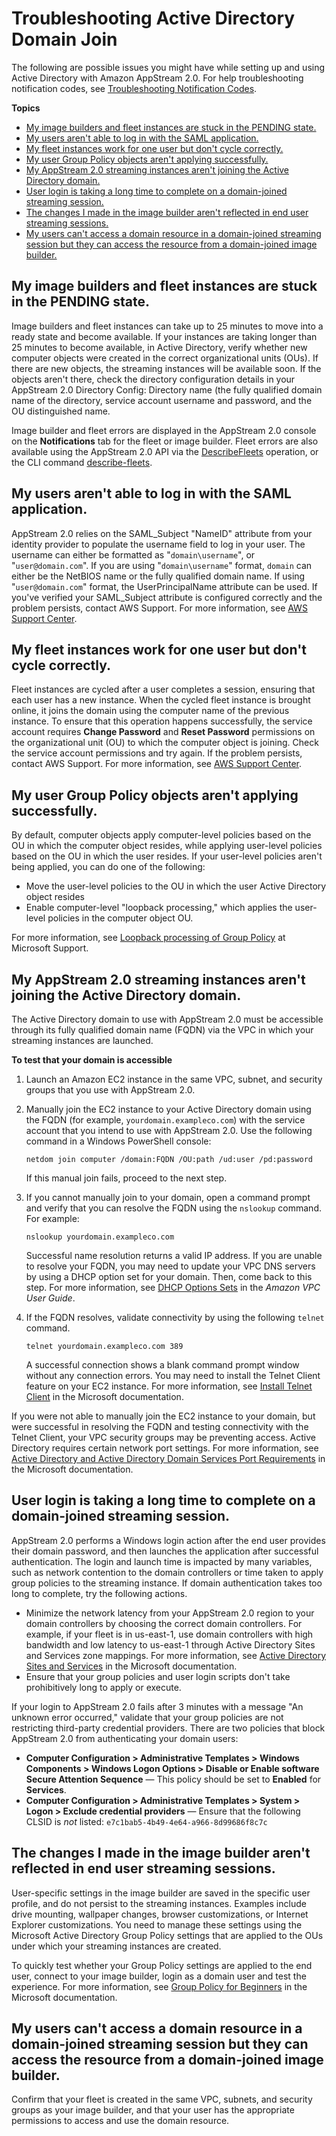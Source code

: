 # Troubleshooting Active Directory Domain Join<a name="troubleshooting-active-directory"></a>

The following are possible issues you might have while setting up and using Active Directory with Amazon AppStream 2\.0\. For help troubleshooting notification codes, see [Troubleshooting Notification Codes](troubleshooting-notification-codes.md)\.

**Topics**
+ [My image builders and fleet instances are stuck in the PENDING state\.](#troubleshooting-active-directory-1)
+ [My users aren't able to log in with the SAML application\.](#troubleshooting-active-directory-2)
+ [My fleet instances work for one user but don't cycle correctly\.](#troubleshooting-active-directory-3)
+ [My user Group Policy objects aren't applying successfully\.](#troubleshooting-active-directory-4)
+ [My AppStream 2\.0 streaming instances aren't joining the Active Directory domain\.](#troubleshooting-active-directory-5)
+ [User login is taking a long time to complete on a domain\-joined streaming session\.](#troubleshooting-active-directory-6)
+ [The changes I made in the image builder aren't reflected in end user streaming sessions\.](#troubleshooting-active-directory-7)
+ [My users can't access a domain resource in a domain\-joined streaming session but they can access the resource from a domain\-joined image builder\.](#troubleshooting-active-directory-8)

## My image builders and fleet instances are stuck in the PENDING state\.<a name="troubleshooting-active-directory-1"></a>

Image builders and fleet instances can take up to 25 minutes to move into a ready state and become available\. If your instances are taking longer than 25 minutes to become available, in Active Directory, verify whether new computer objects were created in the correct organizational units \(OUs\)\. If there are new objects, the streaming instances will be available soon\. If the objects aren't there, check the directory configuration details in your AppStream 2\.0 Directory Config: Directory name \(the fully qualified domain name of the directory, service account username and password, and the OU distinguished name\. 

Image builder and fleet errors are displayed in the AppStream 2\.0 console on the **Notifications** tab for the fleet or image builder\. Fleet errors are also available using the AppStream 2\.0 API via the [DescribeFleets](https://docs.aws.amazon.com/appstream2/latest/APIReference/API_DescribeFleets.html) operation, or the CLI command [describe\-fleets](https://docs.aws.amazon.com/cli/latest/reference/appstream/describe-fleets.html)\.

## My users aren't able to log in with the SAML application\.<a name="troubleshooting-active-directory-2"></a>

AppStream 2\.0 relies on the SAML\_Subject "NameID" attribute from your identity provider to populate the username field to log in your user\. The username can either be formatted as "`domain\username`", or "`user@domain.com`"\. If you are using "`domain\username`" format, `domain` can either be the NetBIOS name or the fully qualified domain name\. If using "`user@domain.com`" format, the UserPrincipalName attribute can be used\. If you've verified your SAML\_Subject attribute is configured correctly and the problem persists, contact AWS Support\. For more information, see [AWS Support Center](https://console.aws.amazon.com/support/home#/)\.

## My fleet instances work for one user but don't cycle correctly\.<a name="troubleshooting-active-directory-3"></a>

Fleet instances are cycled after a user completes a session, ensuring that each user has a new instance\. When the cycled fleet instance is brought online, it joins the domain using the computer name of the previous instance\. To ensure that this operation happens successfully, the service account requires **Change Password** and **Reset Password** permissions on the organizational unit \(OU\) to which the computer object is joining\. Check the service account permissions and try again\. If the problem persists, contact AWS Support\. For more information, see [AWS Support Center](https://console.aws.amazon.com/support/home#/)\.

## My user Group Policy objects aren't applying successfully\.<a name="troubleshooting-active-directory-4"></a>

By default, computer objects apply computer\-level policies based on the OU in which the computer object resides, while applying user\-level policies based on the OU in which the user resides\. If your user\-level policies aren't being applied, you can do one of the following: 
+ Move the user\-level policies to the OU in which the user Active Directory object resides
+ Enable computer\-level "loopback processing," which applies the user\-level policies in the computer object OU\. 

For more information, see [Loopback processing of Group Policy](https://support.microsoft.com/en-us/help/231287/loopback-processing-of-group-policy) at Microsoft Support\.

## My AppStream 2\.0 streaming instances aren't joining the Active Directory domain\.<a name="troubleshooting-active-directory-5"></a>

The Active Directory domain to use with AppStream 2\.0 must be accessible through its fully qualified domain name \(FQDN\) via the VPC in which your streaming instances are launched\.

**To test that your domain is accessible**

1. Launch an Amazon EC2 instance in the same VPC, subnet, and security groups that you use with AppStream 2\.0\.

1. Manually join the EC2 instance to your Active Directory domain using the FQDN \(for example, `yourdomain.exampleco.com`\) with the service account that you intend to use with AppStream 2\.0\. Use the following command in a Windows PowerShell console:

   ```
   netdom join computer /domain:FQDN /OU:path /ud:user /pd:password
   ```

   If this manual join fails, proceed to the next step\.

1. If you cannot manually join to your domain, open a command prompt and verify that you can resolve the FQDN using the `nslookup` command\. For example:

   ```
   nslookup yourdomain.exampleco.com
   ```

   Successful name resolution returns a valid IP address\. If you are unable to resolve your FQDN, you may need to update your VPC DNS servers by using a DHCP option set for your domain\. Then, come back to this step\. For more information, see [DHCP Options Sets](https://docs.aws.amazon.com/vpc/latest/userguide/VPC_DHCP_Options.html) in the *Amazon VPC User Guide*\.

1. If the FQDN resolves, validate connectivity by using the following `telnet` command\.

   ```
   telnet yourdomain.exampleco.com 389
   ```

   A successful connection shows a blank command prompt window without any connection errors\. You may need to install the Telnet Client feature on your EC2 instance\. For more information, see [Install Telnet Client](https://technet.microsoft.com/en-us/library/cc771275.aspx) in the Microsoft documentation\.

If you were not able to manually join the EC2 instance to your domain, but were successful in resolving the FQDN and testing connectivity with the Telnet Client, your VPC security groups may be preventing access\. Active Directory requires certain network port settings\. For more information, see [Active Directory and Active Directory Domain Services Port Requirements](https://technet.microsoft.com/en-us/library/dd772723.aspx) in the Microsoft documentation\.

## User login is taking a long time to complete on a domain\-joined streaming session\.<a name="troubleshooting-active-directory-6"></a>

AppStream 2\.0 performs a Windows login action after the end user provides their domain password, and then launches the application after successful authentication\. The login and launch time is impacted by many variables, such as network contention to the domain controllers or time taken to apply group policies to the streaming instance\. If domain authentication takes too long to complete, try the following actions\.
+ Minimize the network latency from your AppStream 2\.0 region to your domain controllers by choosing the correct domain controllers\. For example, if your fleet is in us\-east\-1, use domain controllers with high bandwidth and low latency to us\-east\-1 through Active Directory Sites and Services zone mappings\. For more information, see [Active Directory Sites and Services](https://technet.microsoft.com/en-us/library/cc730868.aspx) in the Microsoft documentation\.
+ Ensure that your group policies and user login scripts don't take prohibitively long to apply or execute\.

If your login to AppStream 2\.0 fails after 3 minutes with a message "An unknown error occurred," validate that your group policies are not restricting third\-party credential providers\. There are two policies that block AppStream 2\.0 from authenticating your domain users:
+ **Computer Configuration > Administrative Templates > Windows Components > Windows Logon Options > Disable or Enable software Secure Attention Sequence** — This policy should be set to **Enabled** for **Services**\.
+ **Computer Configuration > Administrative Templates > System > Logon > Exclude credential providers** — Ensure that the following CLSID is *not* listed: `e7c1bab5-4b49-4e64-a966-8d99686f8c7c`

## The changes I made in the image builder aren't reflected in end user streaming sessions\.<a name="troubleshooting-active-directory-7"></a>

User\-specific settings in the image builder are saved in the specific user profile, and do not persist to the streaming instances\. Examples include drive mounting, wallpaper changes, browser customizations, or Internet Explorer customizations\. You need to manage these settings using the Microsoft Active Directory Group Policy settings that are applied to the OUs under which your streaming instances are created\. 

To quickly test whether your Group Policy settings are applied to the end user, connect to your image builder, login as a domain user and test the experience\. For more information, see [Group Policy for Beginners](https://technet.microsoft.com/en-us/library/hh147307.aspx) in the Microsoft documentation\.

## My users can't access a domain resource in a domain\-joined streaming session but they can access the resource from a domain\-joined image builder\.<a name="troubleshooting-active-directory-8"></a>

Confirm that your fleet is created in the same VPC, subnets, and security groups as your image builder, and that your user has the appropriate permissions to access and use the domain resource\.